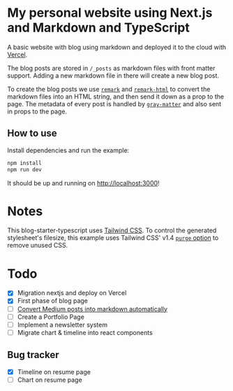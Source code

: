 # My personal website using Next.js and Markdown and TypeScript

A basic website with blog using markdown and deployed it to the cloud with [Vercel](https://vercel.com).

The blog posts are stored in `/_posts` as markdown files with front matter support. Adding a new markdown file in there will create a new blog post.

To create the blog posts we use [`remark`](https://github.com/remarkjs/remark) and [`remark-html`](https://github.com/remarkjs/remark-html) to convert the markdown files into an HTML string, and then send it down as a prop to the page. The metadata of every post is handled by [`gray-matter`](https://github.com/jonschlinkert/gray-matter) and also sent in props to the page.

## How to use

Install dependencies and run the example:

```bash
npm install
npm run dev
```

It should be up and running on [http://localhost:3000](http://localhost:3000)!

# Notes

This blog-starter-typescript uses [Tailwind CSS](https://tailwindcss.com). To control the generated stylesheet's filesize, this example uses Tailwind CSS' v1.4 [`purge` option](https://tailwindcss.com/docs/controlling-file-size/#removing-unused-css) to remove unused CSS.

# Todo

- [x] Migration nextjs and deploy on Vercel
- [x] First phase of blog page
- [ ] [Convert Medium posts into markdown automatically](https://towardsdatascience.com/converting-medium-posts-to-markdown-for-your-blog-5d6830408467)
- [ ] Create a Portfolio Page
- [ ] Implement a newsletter system
- [ ] Migrate chart & timeline into react components

## Bug tracker
- [x] Timeline on resume page
- [ ] Chart on resume page